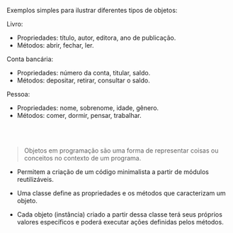 Exemplos simples para ilustrar diferentes tipos de objetos:

Livro:
- Propriedades: título, autor, editora, ano de publicação.
- Métodos: abrir, fechar, ler.

Conta bancária:
- Propriedades: número da conta, titular, saldo.
- Métodos: depositar, retirar, consultar o saldo.

Pessoa:
- Propriedades: nome, sobrenome, idade, gênero.
- Métodos: comer, dormir, pensar, trabalhar.
  
<br><br>

> Objetos em programação são uma forma de representar coisas ou conceitos no contexto de um programa.

* Permitem a criação de um código minimalista a partir de módulos reutilizáveis.

* Uma classe define as propriedades e os métodos que caracterizam um objeto.

* Cada objeto (instância) criado a partir dessa classe terá seus próprios valores específicos e poderá executar ações definidas pelos métodos.

